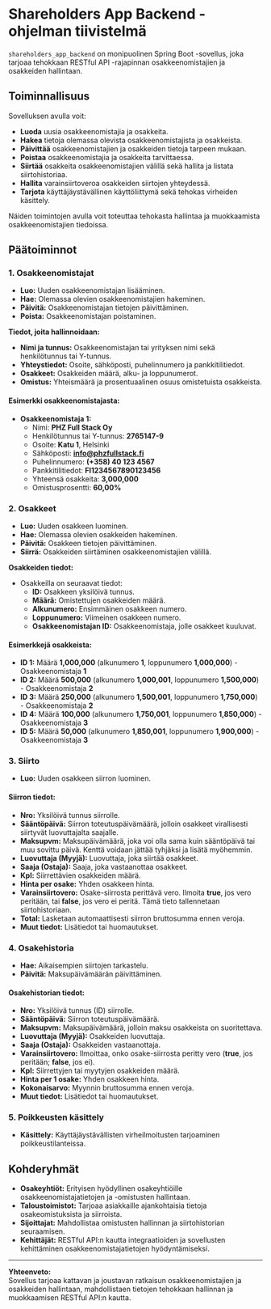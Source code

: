 # Shareholders App Backend -ohjelman tiivistelmä

`shareholders_app_backend` on monipuolinen Spring Boot -sovellus, joka tarjoaa tehokkaan RESTful API -rajapinnan osakkeenomistajien ja osakkeiden hallintaan.

## Toiminnallisuus

Sovelluksen avulla voit:

- **Luoda** uusia osakkeenomistajia ja osakkeita.
- **Hakea** tietoja olemassa olevista osakkeenomistajista ja osakkeista.
- **Päivittää** osakkeenomistajien ja osakkeiden tietoja tarpeen mukaan.
- **Poistaa** osakkeenomistajia ja osakkeita tarvittaessa.
- **Siirtää** osakkeita osakkeenomistajien välillä sekä hallita ja listata siirtohistoriaa.
- **Hallita** varainsiirtoveroa osakkeiden siirtojen yhteydessä.
- **Tarjota** käyttäjäystävällinen käyttöliittymä sekä tehokas virheiden käsittely.

Näiden toimintojen avulla voit toteuttaa tehokasta hallintaa ja muokkaamista osakkeenomistajien tiedoissa.

## Päätoiminnot

### 1. Osakkeenomistajat

- **Luo:** Uuden osakkeenomistajan lisääminen.
- **Hae:** Olemassa olevien osakkeenomistajien hakeminen.
- **Päivitä:** Osakkeenomistajan tietojen päivittäminen.
- **Poista:** Osakkeenomistajan poistaminen.

**Tiedot, joita hallinnoidaan:**

- **Nimi ja tunnus:** Osakkeenomistajan tai yrityksen nimi sekä henkilötunnus tai Y-tunnus.
- **Yhteystiedot:** Osoite, sähköposti, puhelinnumero ja pankkitilitiedot.
- **Osakkeet:** Osakkeiden määrä, alku- ja loppunumerot.
- **Omistus:** Yhteismäärä ja prosentuaalinen osuus omistetuista osakkeista.

#### Esimerkki osakkeenomistajasta:

- **Osakkeenomistaja 1:**
  - Nimi: **PHZ Full Stack Oy**
  - Henkilötunnus tai Y-tunnus: **2765147-9**
  - Osoite: **Katu 1**, Helsinki
  - Sähköposti: **info@phzfullstack.fi**
  - Puhelinnumero: **(+358) 40 123 4567**
  - Pankkitilitiedot: **FI1234567890123456**
  - Yhteensä osakkeita: **3,000,000**
  - Omistusprosentti: **60,00%**

### 2. Osakkeet

- **Luo:** Uuden osakkeen luominen.
- **Hae:** Olemassa olevien osakkeiden hakeminen.
- **Päivitä:** Osakkeen tietojen päivittäminen.
- **Siirrä:** Osakkeiden siirtäminen osakkeenomistajien välillä.

**Osakkeiden tiedot:**

- Osakkeilla on seuraavat tiedot:
  - **ID:** Osakkeen yksilöivä tunnus.
  - **Määrä:** Omistettujen osakkeiden määrä.
  - **Alkunumero:** Ensimmäinen osakkeen numero.
  - **Loppunumero:** Viimeinen osakkeen numero.
  - **Osakkeenomistajan ID:** Osakkeenomistaja, jolle osakkeet kuuluvat.

#### Esimerkkejä osakkeista:

- **ID 1:** Määrä **1,000,000** (alkunumero **1**, loppunumero **1,000,000**) - Osakkeenomistaja **1**
- **ID 2:** Määrä **500,000** (alkunumero **1,000,001**, loppunumero **1,500,000**) - Osakkeenomistaja **2**
- **ID 3:** Määrä **250,000** (alkunumero **1,500,001**, loppunumero **1,750,000**) - Osakkeenomistaja **2**
- **ID 4:** Määrä **100,000** (alkunumero **1,750,001**, loppunumero **1,850,000**) - Osakkeenomistaja **3**
- **ID 5:** Määrä **50,000** (alkunumero **1,850,001**, loppunumero **1,900,000**) - Osakkeenomistaja **3**

### 3. Siirto

- **Luo:** Uuden osakkeen siirron luominen.

#### Siirron tiedot:

- **Nro:** Yksilöivä tunnus siirrolle.
- **Sääntöpäivä:** Siirron toteutuspäivämäärä, jolloin osakkeet virallisesti siirtyvät luovuttajalta saajalle.
- **Maksupvm:** Maksupäivämäärä, joka voi olla sama kuin sääntöpäivä tai muu sovittu päivä. Kenttä voidaan jättää tyhjäksi ja lisätä myöhemmin.
- **Luovuttaja (Myyjä):** Luovuttaja, joka siirtää osakkeet.
- **Saaja (Ostaja):** Saaja, joka vastaanottaa osakkeet.
- **Kpl:** Siirrettävien osakkeiden määrä.
- **Hinta per osake:** Yhden osakkeen hinta.
- **Varainsiirtovero:** Osake-siirrosta perittävä vero. Ilmoita **true**, jos vero peritään, tai **false**, jos vero ei peritä. Tämä tieto tallennetaan siirtohistoriaan.
- **Total:** Lasketaan automaattisesti siirron bruttosumma ennen veroja.
- **Muut tiedot:** Lisätiedot tai huomautukset.

### 4. Osakehistoria

- **Hae:** Aikaisempien siirtojen tarkastelu.
- **Päivitä:** Maksupäivämäärän päivittäminen.

#### Osakehistorian tiedot:

- **Nro:** Yksilöivä tunnus (ID) siirrolle.
- **Sääntöpäivä:** Siirron toteutuspäivämäärä.
- **Maksupvm:** Maksupäivämäärä, jolloin maksu osakkeista on suoritettava.
- **Luovuttaja (Myyjä):** Osakkeiden luovuttaja.
- **Saaja (Ostaja):** Osakkeiden vastaanottaja.
- **Varainsiirtovero:** Ilmoittaa, onko osake-siirrosta peritty vero (**true**, jos peritään; **false**, jos ei).
- **Kpl:** Siirrettyjen tai myytyjen osakkeiden määrä.
- **Hinta per 1 osake:** Yhden osakkeen hinta.
- **Kokonaisarvo:** Myynnin bruttosumma ennen veroja.
- **Muut tiedot:** Lisätiedot tai huomautukset.

### 5. Poikkeusten käsittely

- **Käsittely:** Käyttäjäystävällisten virheilmoitusten tarjoaminen poikkeustilanteissa.

## Kohderyhmät

- **Osakeyhtiöt:** Erityisen hyödyllinen osakeyhtiöille osakkeenomistajatietojen ja -omistusten hallintaan.
- **Taloustoimistot:** Tarjoaa asiakkaille ajankohtaisia tietoja osakeomistuksista ja siirroista.
- **Sijoittajat:** Mahdollistaa omistusten hallinnan ja siirtohistorian seuraamisen.
- **Kehittäjät:** RESTful API:n kautta integraatioiden ja sovellusten kehittäminen osakkeenomistajatietojen hyödyntämiseksi.

---

**Yhteenveto:**  
Sovellus tarjoaa kattavan ja joustavan ratkaisun osakkeenomistajien ja osakkeiden hallintaan, mahdollistaen tietojen tehokkaan hallinnan ja muokkaamisen RESTful API:n kautta.
